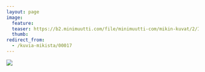 ```yaml
---
layout: page
image:
  feature:
  teaser: https://b2.minimuutti.com/file/minimuutti-com/mikin-kuvat/2/IMG24078-245px.jpg
  thumb:
redirect_from:
  - /kuvia-mikista/00017
---
```


![](https://b2.minimuutti.com/file/minimuutti-com/mikin-kuvat/2/IMG24078-800px.jpg)

